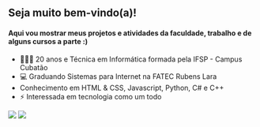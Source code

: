 ## Seja muito bem-vindo(a)!
#### Aqui vou mostrar meus projetos e atividades da faculdade, trabalho e de alguns cursos a parte :)
<!--
<div align="center">
  <a href="https://github.com/rafaballerini">
  <img height="180em" src="https://github-readme-stats.vercel.app/api?username=brunacps&show_icons=true&theme=github_dark&include_all_commits=true&count_private=true"/>
  <img height="180em" src="https://github-readme-stats.vercel.app/api/top-langs/?username=brunacps&layout=compact&langs_count=7&theme=github_dark"/>
</div>
-->

- 💁🏼‍♀️ 20 anos e Técnica em Informática formada pela IFSP - Campus Cubatão
- 💻 Graduando Sistemas para Internet na FATEC Rubens Lara
-  Conhecimento em HTML & CSS, Javascript, Python, C# e C++
- ⚡ Interessada em tecnologia como um todo

<div>
<a href="https://www.instagram.com/abruninha.souza/"><img src="https://img.shields.io/badge/Instagram-E4405F?style=for-the-badge&logo=instagram&logoColor=white"></a>
<a href="www.linkedin.com/in/bruna-costa-6bba721b8"><img src="https://img.shields.io/badge/LinkedIn-0077B5?style=for-the-badge&logo=linkedin&logoColor=white"></a>
<div>

<!--
### Habilidades
<div><img src="https://img.shields.io/badge/CSS3-1572B6?style=for-the-badge&logo=css3&logoColor=white"><img src="https://img.shields.io/badge/HTML5-E34F26?style=for-the-badge&logo="><img src="https://img.shields.io/badge/Figma-F24E1E?style=for-the-badge&logo=figma&logoColor=white">
</div>
-->  
<!--  
<div align="center">
<img src="https://github-readme-stats.vercel.app/api/top-langs/?username=brunacps&layout=compact)" href="https://github.com/brunacps/github-readme-stats">
</div>
-->

